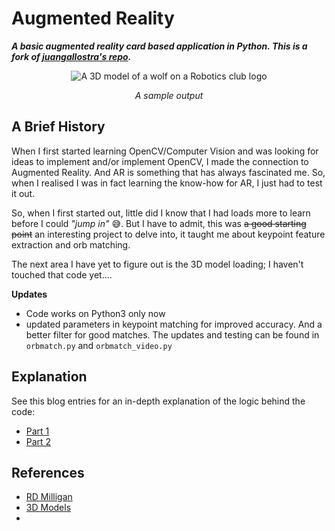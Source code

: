 # Augmented Reality
***A basic augmented reality card based application in Python. This is a fork of [juangallostra's repo](https://github.com/juangallostra/augmented-reality).***

<p align="center">
<img src="./output.gif" alt="A 3D model of a wolf on a Robotics club logo"></p>
<p align="center">
<em style="text-align:center">A sample output</em></p>


## A Brief History

When I first started learning OpenCV/Computer Vision and was looking for ideas to implement and/or implement OpenCV, I made the connection to Augmented Reality. And AR is something that has always fascinated me. So, when I realised I was in fact learning the know-how for AR, I just had to test it out. 


So, when I first started out, little did I know that I had loads more to learn before I could *"jump in"* :sweat_smile:. But I have to admit, this was ~~a good starting point~~ an interesting project to delve into, it taught me about keypoint feature extraction and orb matching. 

The next area I have yet to figure out is the 3D model loading; I haven't touched that code yet....



**Updates**
-  Code works on Python3 only now
-  updated parameters in keypoint matching for improved accuracy. And a better filter for good matches. The updates and testing can be found in ```orbmatch.py``` and ```orbmatch_video.py```


<!--
## Usage [OLD]

* Place the image of the surface to be tracked inside the `reference` folder.
* On line 36 of `src/ar_main.py` replace `'model.jpg'` with the name of the image you just copied inside the `reference` folder.
* On line 40 of `src/ar_main.py` replace `'fox.obj'` with the name of the model you want to render. To change the size of the rendered model change the scale parameter (number `3`) in line 103 of `src/ar_main.py` by a suitable number. This might require some trial and error.
* Open a terminal session inside the project folder and run `python src/ar_main.py`


### Command line arguments [OLD]

* `--rectangle`, `-r`: Draws the projection of the reference surface on the video frame as a blue rectangle.
* `--matches`, `-m`: Draws matches between reference surface and video frame.

 
## Troubleshooting

**If you get the message**:

```
Unable to capture video
```
printed to your terminal, the most likely cause is that your OpenCV installation has been compiled without FFMPEG support. Pre-built OpenCV packages such as the ones downloaded via pip are not compiled with FFMPEG support, which means that you have to build it manually.

**If you get the error**:

```
Traceback (most recent call last):
File "src/ar_main.py", line 174, in
main()
File "src/ar_main.py", line 40, in main
obj = OBJ(os.path.join(dir_name, 'models/fox.obj'), swapyz=True)
File "[...]/augmented-reality/src/objloader_simple.py", line 16, in init
v = v[0], v[2], v[1]
TypeError: 'map' object is not subscriptable
```
The most likely cause is that you are trying to execute the code with Python 3 and the code is written in Python 2. The `map` function in Python 3 returns an iterable object of type map, and not a subscriptible list. To fix it, change the calls to `map()` by `list(map())` on lines 14, 19 and 24 of `src/objloader_simple.py`.  -->

## Explanation

See this blog entries for an in-depth explanation of the logic behind the code:

* [Part 1](https://bitesofcode.wordpress.com/2017/09/12/augmented-reality-with-python-and-opencv-part-1/)
* [Part 2](https://bitesofcode.wordpress.com/2018/09/16/augmented-reality-with-python-and-opencv-part-2/)


<!-- ## Results

<span style="display:block;text-align:center">![A 3D model of a wolf on a Robotics club logo](output.gif)</span> -->

## References
- [RD Milligan](https://rdmilligan.wordpress.com/2015/10/15/augmented-reality-using-opencv-opengl-and-blender/)
- [3D Models](https://clara.io/library)
- 